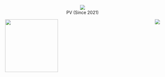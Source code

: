 <p align="center">
  <a href="https://count.getloli.com"><img src="https://count.getloli.com/get/@satouriko?theme=asoul" /></a>
  <br />
  PV (Since 2021)
</p>

<a href="https://sourcerer.io/satouriko">
  <picture>
    <source media="(prefers-color-scheme: dark)" srcset="https://github-readme-stats.vercel.app/api?username=satouriko&show_icons=true&theme=omni" />
    <img src="https://github-readme-stats.vercel.app/api?username=satouriko&show_icons=true" height="172" />
  </picture>
</a>

<a href="https://leetcode.com/satouriko">
  <picture>
    <source media="(prefers-color-scheme: dark)" srcset="https://leetcode-progress.cool2645.workers.dev/?username=satouriko&theme=dark" />
    <img align="right" src="https://leetcode-progress.cool2645.workers.dev/?username=satouriko" />
  </picture>
</a>
